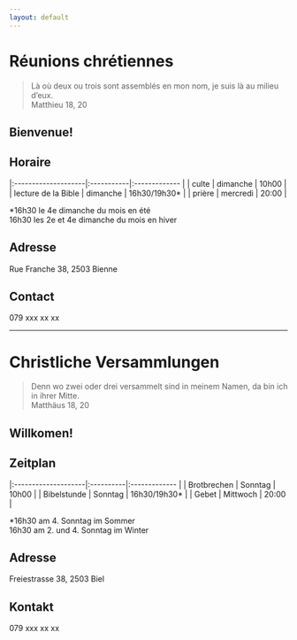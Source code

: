 ```yaml
---
layout: default
---
```


# Réunions chrétiennes


> Là où deux ou trois sont assemblés en mon nom, je suis là au milieu d’eux.\
> Matthieu 18, 20

## Bienvenue!

## Horaire

|:--------------------|:-----------|:------------- |
| culte               | dimanche   | 10h00         |
| lecture de la Bible | dimanche   | 16h30/19h30*  |
| prière              | mercredi   | 20:00         |

*16h30 le 4e dimanche du mois en été\
16h30 les 2e et 4e dimanche du mois en hiver

## Adresse
Rue Franche 38, 2503 Bienne

## Contact
079 xxx xx xx

* * *

# Christliche Versammlungen


> Denn wo zwei oder drei versammelt sind in meinem Namen, da bin ich in ihrer Mitte.\
> Matthäus 18, 20

## Willkomen!

## Zeitplan

|:--------------------|:----------|:------------- |
| Brotbrechen         | Sonntag   | 10h00         |
| Bibelstunde         | Sonntag   | 16h30/19h30*  |
| Gebet               | Mittwoch  | 20:00         |

*16h30 am 4. Sonntag im Sommer\
16h30 am 2. und 4. Sonntag im Winter

## Adresse
Freiestrasse 38, 2503 Biel

## Kontakt
079 xxx xx xx
